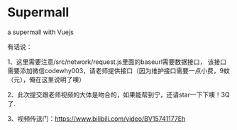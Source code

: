 # Supermall
a  supermall with Vuejs


有话说： 

1、这里需要注意/src/network/request.js里面的baseurl需要数据接口， 该接口需要添加微信codewhy003，请老师提供接口（因为维护接口需要一点小费，9蚊（元），俺在这里说明了噢）

2、此次提交跟老师视频的大体是吻合的，如果能帮到宁，还请star一下下噢！3Q了.

3、视频传送门：https://www.bilibili.com/video/BV15741177Eh
